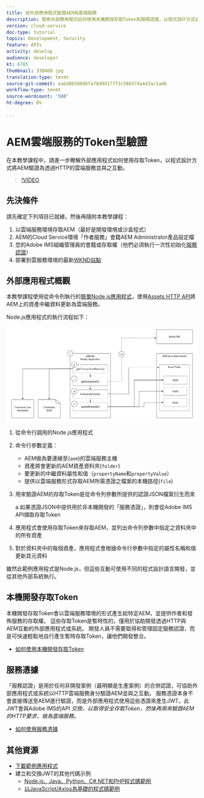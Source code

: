```yaml
---
title: 從外部應用程式驗證AEM為雲端服務
description: 探索外部應用程式如何使用本機開發存取Token和服務認證，以程式設計方式透過HTTP驗證AEM作為雲端服務並與之互動。
version: cloud-service
doc-type: tutorial
topics: Development, Security
feature: APIs
activity: develop
audience: developer
kt: 6785
thumbnail: 330460.jpg
translation-type: tm+mt
source-git-commit: eabd8650886fa78d9d177f3c588374a443ac1ad6
workflow-type: tm+mt
source-wordcount: '588'
ht-degree: 0%

---
```



# AEM雲端服務的Token型驗證

在本教學課程中，請進一步瞭解外部應用程式如何使用存取Token，以程式設計方式將AEM驗證為透過HTTP的雲端服務並與之互動。

>[!VIDEO](https://video.tv.adobe.com/v/330460/?quality=12&learn=on)

## 先決條件

請先確定下列項目已就緒，然後再隨附本教學課程：

1. 以雲端服務環境存取AEM（最好是開發環境或沙盒程式）
1. AEM的Cloud Service環境「作者服務」會籍AEM Administrator產品設定檔
1. 您的Adobe IMS組織管理員的會籍或存取權（他們必須執行一次性初始化[服務認證](./service-credentials.md)）
1. 部署到雲服務環境的最新[WKND站點](https://github.com/adobe/aem-guides-wknd)

## 外部應用程式概觀

本教學課程使用從命令列執行的[簡單Node.js應用程式](./assets/aem-guides_token-authentication-external-application.zip)，使用[Assets HTTP API](https://experienceleague.adobe.com/docs/experience-manager-cloud-service/assets/admin/mac-api-assets.html)將AEM上的資產中繼資料更新為雲端服務。

Node.js應用程式的執行流程如下：

![外部應用程式](./assets/overview/external-application.png)

1. 從命令行調用的Node.js應用程式
1. 命令行參數定義：
   + AEM做為要連線至(`aem`)的雲端服務主機
   + 資產將會更新的AEM資產資料夾(`folder`)
   + 要更新的中繼資料屬性和值（`propertyName`和`propertyValue`）
   + 提供以雲端服務形式存取AEM所需憑證之檔案的本機路徑(`file`)
1. 用來驗證AEM的存取Token是從命令列參數所提供的認證JSON檔案衍生而來

   a.如果憑證JSON中提供用於非本機開發的「服務憑證」，則會從Adobe IMS API擷取存取Token
1. 應用程式會使用存取Token來存取AEM，並列出命令列參數中指定之資料夾中的所有資產
1. 對於資料夾中的每個資產，應用程式會根據命令行參數中指定的屬性名稱和值更新其元資料

雖然此範例應用程式是Node.js，但這些互動可使用不同的程式設計語言開發，並從其他外部系統執行。

## 本機開發存取Token

本機開發存取Token會以雲端服務環境的形式產生給特定AEM，並提供作者和發佈服務的存取權。  這些存取Token是暫時性的，僅用於協助開發透過HTTP與AEM互動的外部應用程式或系統。 開發人員不需要取得和管理固定服務認證，而是可快速輕鬆地自行產生暫時存取Token，讓他們開發整合。

+ [如何使用本機開發存取Token](./local-development-access-token.md)

## 服務憑據

「服務認證」是用於任何非開發案例（最明顯是生產案例）的合併認證，可協助外部應用程式或系統以HTTP雲端服務身分驗證AEM並與之互動。 服務憑證本身不會直接傳送至AEM進行驗證，而是外部應用程式使用這些憑證來產生JWT，此JWT會與Adobe IMS的API _交換，以取得安全存取Token，然後再用來驗證AEM的HTTP要求，做為雲端服務。_

+ [如何使用服務憑據](./service-credentials.md)

## 其他資源

+ [下載範例應用程式](./assets/aem-guides_token-authentication-external-application.zip)
+ 建立和交換JWT的其他代碼示例
   + [Node.js、Java、Python、C#.NET和PHP程式碼範例](https://www.adobe.io/authentication/auth-methods.html#!AdobeDocs/adobeio-auth/master/JWT/samples/samples.md)
   + [以JavaScript/Axios為基礎的程式碼範例](https://github.com/adobe/aemcs-api-client-lib)
